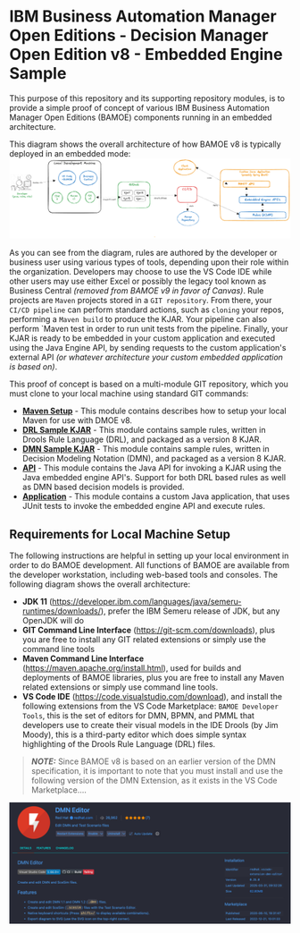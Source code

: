 # IBM Business Automation Manager Open Editions - Decision Manager Open Edition v8 - Embedded Engine Sample
This purpose of this repository and its supporting repository modules, is to provide a simple proof of concept of various IBM Business Automation Manager Open Editions (BAMOE) components running in an embedded architecture.

This diagram shows the overall architecture of how BAMOE v8 is typically deployed in an embedded mode:
![BAMOE Architecture (Infrastructure Services)](./doc/images/architecture.png)

As you can see from the diagram, rules are authored by the developer or business user using various types of tools, depending upon their role within the organization.  Developers may choose to use the VS Code IDE while other users may use either Excel or possibly the legacy tool known as Business Central _(removed from BAMOE v9 in favor of Canvas)_.  Rule projects are `Maven` projects stored in a `GIT repository`.  From there, your `CI/CD pipeline` can perform standard actions, such as `cloning` your repos, performing a `Maven build` to produce the KJAR.  Your pipeline can also perform `Maven test in order to run unit tests from the pipeline.  Finally, your KJAR is ready to be embedded in your custom application and executed using the Java Engine API, by sending requests to the custom application's external API _(or whatever architecture your custom embedded application is based on)_.

This proof of concept is based on a multi-module GIT repository, which you must clone to your local machine using standard GIT commands:

- [**Maven Setup**](./maven/README.md) - This module contains describes how to setup your local Maven for use with DMOE v8.
- [**DRL Sample KJAR**](./sample-drl-kjar/README.md) - This module contains sample rules, written in Drools Rule Language (DRL), and packaged as a version 8 KJAR.
- [**DMN Sample KJAR**](./sample-dmn-kjar/README.md) - This module contains sample rules, written in Decision Modeling Notation (DMN), and packaged as a version 8 KJAR.
- [**API**](./api/README.md) - This module contains the Java API for invoking a KJAR using the Java embedded engine API's.  Support for both DRL based rules as well as DMN based decision models is provided.
- [**Application**](./application/README.md) - This module contains a custom Java application, that uses JUnit tests to invoke the embedded engine API and execute rules.

## Requirements for Local Machine Setup
The following instructions are helpful in setting up your local environment in order to do BAMOE development.  All functions of BAMOE are available from the developer workstation, including web-based tools and consoles. The following diagram shows the overall architecture:

- **JDK 11** (https://developer.ibm.com/languages/java/semeru-runtimes/downloads/), prefer the IBM Semeru release of JDK, but any OpenJDK will do
- **GIT Command Line Interface** (https://git-scm.com/downloads), plus you are free to install any GIT related extensions or simply use the command line tools
- **Maven Command Line Interface** (https://maven.apache.org/install.html), used for builds and deployments of BAMOE libraries, plus you are free to install any Maven related extensions or simply use command line tools.
- **VS Code IDE** (https://code.visualstudio.com/download), and install the following extensions from the VS Code Marketplace:
`BAMOE Developer Tools`, this is the set of editors for DMN, BPMN, and PMML that developers use to create their visual models in the IDE Drools (by Jim Moody), this is a third-party editor which does simple syntax highlighting of the Drools Rule Language (DRL) files.


> **_NOTE:_**  Since BAMOE v8 is based on an earlier version of the DMN specification, it is important to note that you must install and use the following version of the DMN Extension, as it exists in the VS Code Marketplace....

![BAMOE v8 DMN Editor Extension](./doc/images/bamoe-v8-dmn-extension.png)


